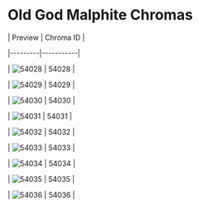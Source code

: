 # Old God Malphite Chromas


| Preview | Chroma ID |

|---------|-----------|

| ![54028](https://raw.communitydragon.org/latest/plugins/rcp-be-lol-game-data/global/default/v1/champion-chroma-images/54/54028.png) | 54028 |

| ![54029](https://raw.communitydragon.org/latest/plugins/rcp-be-lol-game-data/global/default/v1/champion-chroma-images/54/54029.png) | 54029 |

| ![54030](https://raw.communitydragon.org/latest/plugins/rcp-be-lol-game-data/global/default/v1/champion-chroma-images/54/54030.png) | 54030 |

| ![54031](https://raw.communitydragon.org/latest/plugins/rcp-be-lol-game-data/global/default/v1/champion-chroma-images/54/54031.png) | 54031 |

| ![54032](https://raw.communitydragon.org/latest/plugins/rcp-be-lol-game-data/global/default/v1/champion-chroma-images/54/54032.png) | 54032 |

| ![54033](https://raw.communitydragon.org/latest/plugins/rcp-be-lol-game-data/global/default/v1/champion-chroma-images/54/54033.png) | 54033 |

| ![54034](https://raw.communitydragon.org/latest/plugins/rcp-be-lol-game-data/global/default/v1/champion-chroma-images/54/54034.png) | 54034 |

| ![54035](https://raw.communitydragon.org/latest/plugins/rcp-be-lol-game-data/global/default/v1/champion-chroma-images/54/54035.png) | 54035 |

| ![54036](https://raw.communitydragon.org/latest/plugins/rcp-be-lol-game-data/global/default/v1/champion-chroma-images/54/54036.png) | 54036 |